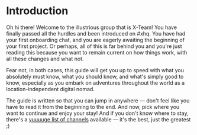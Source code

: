 # Introduction

Oh hi there! Welcome to the illustrious group that is X-Team! You have finally passed all the hurdles and been introduced on \#xhq. You have had your first onboarding chat, and you are eagerly awaiting the beginning of your first project. Or perhaps, all of this is far behind you and you're just reading this because you want to remain current on how things work, with all these changes and what not.

Fear not, in both cases, this guide will get you up to speed with what you absolutely must know, what you should know, and what's simply good to know, especially as you embark on adventures throughout the world as a location-independent digital nomad.

The guide is written so that you can jump in anywhere — don't feel like you have to read it from the beginning to the end. And now, pick where you want to continue and enjoy your stay! And if you don't know where to stay, there's a [yuuuuge list of channels](https://x-team.com/missions/slack/) available — it's the best, just the greatest ;\)



